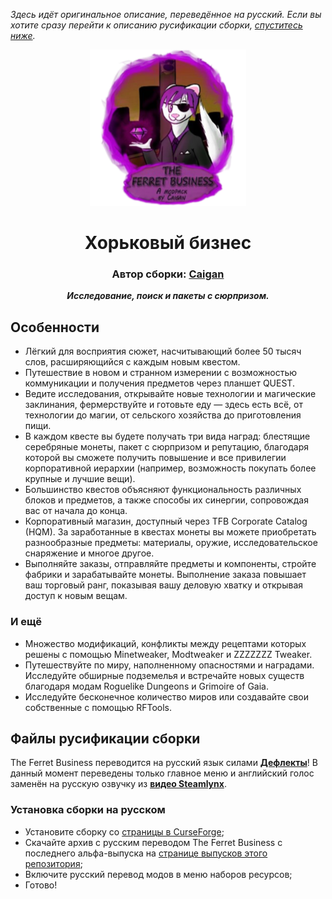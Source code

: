  *Здесь идёт оригинальное описание, переведённое на русский. Если вы хотите сразу перейти к описанию русификации сборки, [спуститесь ниже](#файлы-русификации-сборки).*

<p align="center"><img src="https://github.com/RushanM/Minecraft-Mods-Russian-Translation/blob/alpha/Сборки/The Ferret Business/Ассеты/the_ferret_business.png" height="250" alt="Логотип"></p>
<h1 align="center">Хорьковый бизнес</h1>
<h3 align="center"><b>Автор сборки: <a href="https://github.com/CaiganMythFang">Caigan</a></b></h3>
<p align="center"><b><i>Исследование, поиск и пакеты с сюрпризом.</i></b></p>

## Особенности

- Лёгкий для восприятия сюжет, насчитывающий более 50 тысяч слов, расширяющийся с каждым новым квестом.
- Путешествие в новом и странном измерении с возможностью коммуникации и получения предметов через планшет QUEST.
- Ведите исследования, открывайте новые технологии и магические заклинания, фермерствуйте и готовьте еду — здесь есть всё, от технологии до магии, от сельского хозяйства до приготовления пищи.
- В каждом квесте вы будете получать три вида наград: блестящие серебряные монеты, пакет с сюрпризом и репутацию, благодаря которой вы сможете получить повышение и все привилегии корпоративной иерархии (например, возможность покупать более крупные и лучшие вещи).
- Большинство квестов объясняют функциональность различных блоков и предметов, а также способы их синергии, сопровождая вас от начала до конца.
- Корпоративный магазин, доступный через TFB Corporate Catalog (HQM). За заработанные в квестах монеты вы можете приобретать разнообразные предметы: материалы, оружие, исследовательское снаряжение и многое другое.
- Выполняйте заказы, отправляйте предметы и компоненты, стройте фабрики и зарабатывайте монеты. Выполнение заказа повышает ваш торговый ранг, показывая вашу деловую хватку и открывая доступ к новым вещам.

### И ещё

- Множество модификаций, конфликты между рецептами которых решены с помощью Minetweaker, Modtweaker и ZZZZZZZ Tweaker.
- Путешествуйте по миру, наполненному опасностями и наградами. Исследуйте обширные подземелья и встречайте новых существ благодаря модам Roguelike Dungeons и Grimoire of Gaia.
- Исследуйте бесконечное количество миров или создавайте свои собственные с помощью RFTools.

## Файлы русификации сборки

The Ferret Business переводится на русский язык силами [**Дефлекты**](https://github.com/RushanM)! В данный момент переведены только главное меню и английский голос заменён на русскую озвучку из [**видео Steamlynx**](https://www.youtube.com/watch?v=qq4r3cCpWaI).

### Установка сборки на русском

* Установите сборку со [страницы в CurseForge](https://www.curseforge.com/minecraft/modpacks/the-ferret-business);
* Скачайте архив с русским переводом The Ferret Business с последнего альфа-выпуска на [странице выпусков этого репозитория](https://github.com/RushanM/Minecraft-Mods-Russian-Translation/releases);
* Включите русский перевод модов в меню наборов ресурсов;
* Готово!
